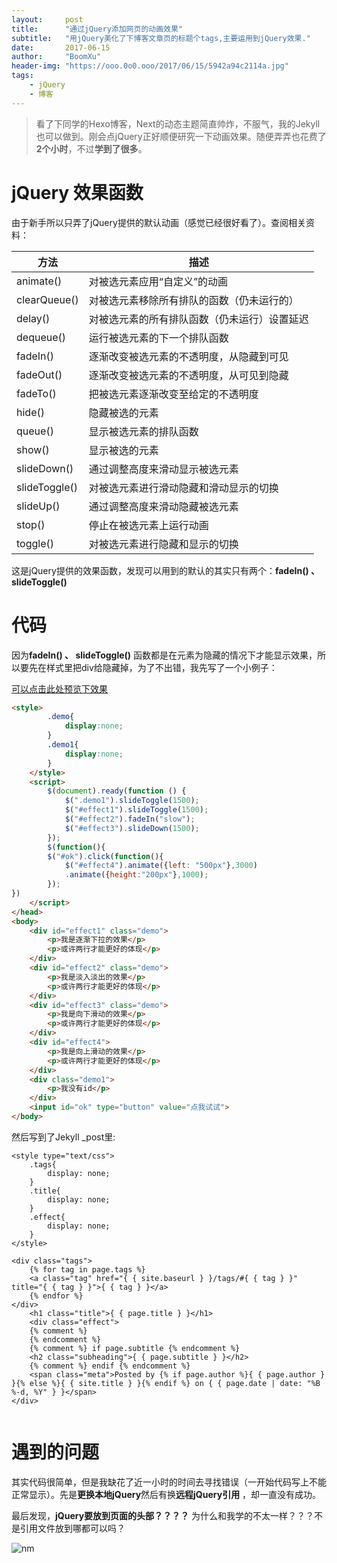 ```yaml
---
layout:     post
title:      "通过jQuery添加网页的动画效果"
subtitle:   "用jQuery美化了下博客文章页的标题个tags,主要运用到jQuery效果."
date:       2017-06-15
author:     "BoomXu"
header-img: "https://ooo.0o0.ooo/2017/06/15/5942a94c2114a.jpg"
tags:
    - jQuery
    - 博客
---
```




> 看了下同学的Hexo博客，Next的动态主题简直帅炸，不服气，我的Jekyll也可以做到。刚会点jQuery正好顺便研究一下动画效果。随便弄弄也花费了**2个小时**，不过**学到了很多**。

# jQuery 效果函数

由于新手所以只弄了jQuery提供的默认动画（感觉已经很好看了）。查阅相关资料：

方法 | 描述
---|---
animate() | 对被选元素应用“自定义”的动画
clearQueue() | 对被选元素移除所有排队的函数（仍未运行的）
delay() | 对被选元素的所有排队函数（仍未运行）设置延迟
dequeue() | 运行被选元素的下一个排队函数
fadeIn() | 逐渐改变被选元素的不透明度，从隐藏到可见
fadeOut() | 逐渐改变被选元素的不透明度，从可见到隐藏
fadeTo() | 把被选元素逐渐改变至给定的不透明度
hide() | 隐藏被选的元素
queue() | 显示被选元素的排队函数
show() | 显示被选的元素
slideDown() | 通过调整高度来滑动显示被选元素
slideToggle() | 对被选元素进行滑动隐藏和滑动显示的切换
slideUp() | 通过调整高度来滑动隐藏被选元素
stop() | 停止在被选元素上运行动画
toggle() | 对被选元素进行隐藏和显示的切换

这是jQuery提供的效果函数，发现可以用到的默认的其实只有两个：**fadeIn() 、 slideToggle()**

# 代码

因为**fadeIn() 、 slideToggle()** 函数都是在元素为隐藏的情况下才能显示效果，所以要先在样式里把div给隐藏掉，为了不出错，我先写了一个小例子：

[可以点击此处预览下效果](https://yuyu147.github.io/jQuery/jQuery%E5%8A%A8%E7%94%BB%E6%95%88%E6%9E%9C.html)

``` HTML
<style>
        .demo{
            display:none;
        }
        .demo1{
            display:none;
        }
    </style>
    <script>
        $(document).ready(function () {
            $(".demo1").slideToggle(1500);
            $("#effect1").slideToggle(1500);
            $("#effect2").fadeIn("slow");
            $("#effect3").slideDown(1500);
        });
        $(function(){ 
        $("#ok").click(function(){ 
            $("#effect4").animate({left: "500px"},3000) 
            .animate({height:"200px"},1000); 
        });
}) 
    </script>
</head>
<body>
    <div id="effect1" class="demo">
        <p>我是逐渐下拉的效果</p>
        <p>或许两行才能更好的体现</p>
    </div>
    <div id="effect2" class="demo">
        <p>我是淡入淡出的效果</p>
        <p>或许两行才能更好的体现</p>
    </div>
    <div id="effect3" class="demo">
        <p>我是向下滑动的效果</p>
        <p>或许两行才能更好的体现</p>
    </div>
    <div id="effect4">
        <p>我是向上滑动的效果</p>
        <p>或许两行才能更好的体现</p>
    </div>
    <div class="demo1">
        <p>我没有id</p>
    </div>
    <input id="ok" type="button" value="点我试试">
</body>
```

然后写到了Jekyll _post里:

```
<style type="text/css">
    .tags{
        display: none;
    }
    .title{
        display: none;
    }
    .effect{
        display: none;
    }
</style>

<div class="tags">
    {% for tag in page.tags %}
    <a class="tag" href="{ { site.baseurl } }/tags/#{ { tag } }" title="{ { tag } }">{ { tag } }</a>
    {% endfor %}
</div>
    <h1 class="title">{ { page.title } }</h1>
    <div class="effect">
    {% comment %}
    {% endcomment %}
    {% comment %} if page.subtitle {% endcomment %}
    <h2 class="subheading">{ { page.subtitle } }</h2>
    {% comment %} endif {% endcomment %}
    <span class="meta">Posted by {% if page.author %}{ { page.author } }{% else %}{ { site.title } }{% endif %} on { { page.date | date: "%B %-d, %Y" } }</span>
</div>
                        
```

# 遇到的问题

其实代码很简单，但是我缺花了近一小时的时间去寻找错误（一开始代码写上不能正常显示）。先是**更换本地jQuery**然后有换**远程jQuery引用** ，却一直没有成功。

最后发现，**jQuery要放到页面的头部？？？？** 为什么和我学的不太一样？？？不是引用文件放到哪都可以吗？

![nm](https://ooo.0o0.ooo/2017/06/15/5942ae2292a2a.jpg)